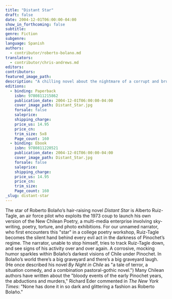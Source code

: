 ```yaml
---
title: "Distant Star"
draft: false
date: 2004-12-01T06:00:00-04:00
show_in_forthcoming: false
subtitle:
genre: Fiction
subgenre:
language: Spanish
authors:
  - contributor/roberto-bolano.md
translators:
  - contributor/chris-andrews.md
editors:
contributors:
featured_image_path:
description: "A chilling novel about the nightmare of a corrupt and brutal dictatorship. "
editions:
  - binding: Paperback
    isbn: 9780811215862
    publication_date: 2004-12-01T06:00:00-04:00
    cover_image_path: Distant_Star.jpg
    forsale: false
    saleprice:
    shipping_charge:
    price_us: 14.95
    price_cn:
    trim_size: 5x8
    Page_count: 160
  - binding: Ebook
    isbn: 9780811220521
    publication_date: 2004-12-01T06:00:00-04:00
    cover_image_path: Distant_Star.jpg
    forsale: false
    saleprice:
    shipping_charge:
    price_us: 14.95
    price_cn:
    trim_size:
    Page_count: 160
_slug: distant-star
---
```


The star of Roberto Bolaño’s hair-raising novel _Distant Star_ is Alberto Ruiz-Tagle, an air force pilot who exploits the 1973 coup to launch his own version of the New Chilean Poetry, a multi-media enterprise involving sky-writing, poetry, torture, and photo exhibitions. For our unnamed narrator, who first encounters this "star" in a college poetry workshop, Ruiz-Tagle becomes the silent hand behind every evil act in the darkness of Pinochet’s regime. The narrator, unable to stop himself, tries to track Ruiz-Tagle down, and see signs of his activity over and over again. A corrosive, mocking humor sparkles within Bolaño’s darkest visions of Chile under Pinochet. In Bolaño’s world there’s a big graveyard and there’s a big graveyard laugh. (He once described his novel _By Night in Chile_ as "a tale of terror, a situation comedy, and a combination pastoral-gothic novel.") Many Chilean authors have written about the "bloody events of the early Pinochet years, the abductions and murders," Richard Eder commented in _The New York Times_: "None has done it in so dark and glittering a fashion as Roberto Bolaño."


